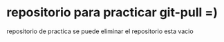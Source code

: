 # repositorio para practicar git-pull =)
repositorio de practica
se puede eliminar el repositorio
esta vacio
